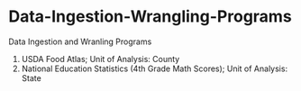 # Data-Ingestion-Wrangling-Programs

Data Ingestion and Wranling Programs

1. USDA Food Atlas; Unit of Analysis: County
2. National Education Statistics (4th Grade Math Scores); Unit of Analysis: State

